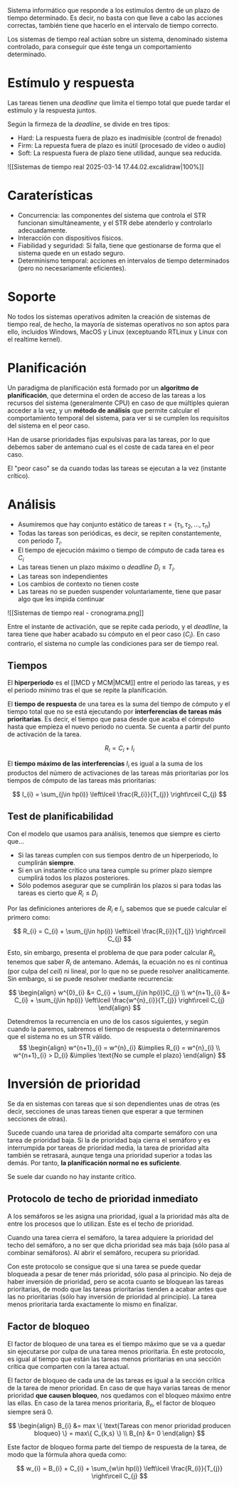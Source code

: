 
Sistema informático que responde a los estímulos dentro de un plazo de tiempo determinado. Es decir, no basta con que lleve a cabo las acciones correctas, también tiene que hacerlo en el intervalo de tiempo correcto.

Los sistemas de tiempo real actúan sobre un sistema, denominado sistema controlado, para conseguir que éste tenga un comportamiento determinado.

# Estímulo y respuesta

Las tareas tienen una *deadline* que limita el tiempo total que puede tardar el estímulo y la respuesta juntos.

Según la firmeza de la *deadline*, se divide en tres tipos:
- Hard: La respuesta fuera de plazo es inadmisible (control de frenado)
- Firm: La repuesta fuera de plazo es inútil (procesado de vídeo o audio)
- Soft: La respuesta fuera de plazo tiene utilidad, aunque sea reducida.

![[Sistemas de tiempo real 2025-03-14 17.44.02.excalidraw|100%]]

# Caraterísticas

- Concurrencia: las componentes del sistema que controla el STR funcionan simultáneamente, y el STR debe atenderlo y controlarlo adecuadamente.
- Interacción con dispositivos físicos.
- Fiabilidad y seguridad: Si falla, tiene que gestionarse de forma que el sistema quede en un estado seguro.
- Determinismo temporal: acciones en intervalos de tiempo determinados (pero no necesariamente eficientes).

# Soporte

No todos los sistemas operativos admiten la creación de sistemas de tiempo real, de hecho, la mayoría de sistemas operativos no son aptos para ello, incluidos Windows, MacOS y Linux (exceptuando RTLinux y Linux con el realtime kernel).

# Planificación

Un paradigma de planificación está formado por un **algoritmo de planificación**, que determina el orden de acceso de las tareas a los recursos del sistema (generalmente CPU) en caso de que múltiples quieran acceder a la vez, y un **método de análisis** que permite calcular el comportamiento temporal del sistema, para ver si se cumplen los requisitos del sistema en el peor caso.

Han de usarse prioridades fijas expulsivas para las tareas, por lo que debemos saber de antemano cual es el coste de cada tarea en el peor caso.

El "peor caso" se da cuando todas las tareas se ejecutan a la vez (instante crítico).

# Análisis

- Asumiremos que hay conjunto estático de tareas $\tau = \{ \tau_{1} , \tau_{2} , \dots , \tau_{n} \}$
- Todas las tareas son periódicas, es decir, se repiten constantemente, con periodo $T_{i}$.
- El tiempo de ejecución máximo o tiempo de cómputo de cada tarea es $C_{i}$
- Las tareas tienen un plazo máximo o *deadline*   $D_{i} \leq T_{i}$.
- Las tareas son independientes
- Los cambios de contexto no tienen coste
- Las tareas no se pueden suspender voluntariamente, tiene que pasar algo que les impida continuar

![[Sistemas de tiempo real - cronograma.png]]

Entre el instante de activación, que se repite cada periodo, y el *deadline*, la tarea tiene que haber acabado su cómputo en el peor caso ($C_{i}$). En caso contrario, el sistema no cumple las condiciones para ser de tiempo real.

## Tiempos

El **hiperperiodo** es el [[MCD y MCM|MCM]] entre el periodo las tareas, y es el periodo mínimo tras el que se repite la planificación.

El **tiempo de respuesta** de una tarea es la suma del tiempo de cómputo y el tiempo total que no se está ejecutando por **interferencias de tareas más prioritarias**. Es decir, el tiempo que pasa desde que acaba el cómputo hasta que empieza el nuevo periodo no cuenta. Se cuenta a partir del punto de activación de la tarea.

$$
R_{i} = C_{i} + I_{i}
$$

El **tiempo máximo de las interferencias** $I_{i}$ es igual a la suma de los productos del número de activaciones de las tareas más prioritarias por los tiempos de cómputo de las tareas más prioritarias:

$$
I_{i} = \sum_{j\in hp(i)} \left\lceil  \frac{R_{i}}{T_{j}}  \right\rceil C_{j}
$$

## Test de planificabilidad

Con el modelo que usamos para análisis, tenemos que siempre es cierto que...
- Si las tareas cumplen con sus tiempos dentro de un hiperperiodo, lo cumplirán **siempre**.
- Si en un instante crítico una tarea cumple su primer plazo siempre cumplirá todos los plazos posteriores.
- Sólo podemos asegurar que se cumplirán los plazos si para todas las tareas es cierto que $R_{i} \leq D_{i}$

Por las definiciones anteriores de $R_{i}$ e $I_{i}$, sabemos que se puede calcular el primero como:

$$
R_{i} = C_{i} + \sum_{j\in hp(i)} \left\lceil  \frac{R_{i}}{T_{j}}  \right\rceil C_{j}
$$

Esto, sin embargo, presenta el problema de que para poder calcular $R_{i}$, tenemos que saber $R_{i}$ de antemano. Además, la ecuación no es ni continua (por culpa del *ceil*) ni lineal, por lo que no se puede resolver analíticamente. Sin embargo, si se puede resolver mediante recurrencia:

$$
\begin{align}
w^{0}_{i} &= C_{i} + \sum_{j\in hp(i)}C_{j}  \\
w^{n+1}_{i} &= C_{i} + \sum_{j\in hp(i)} \left\lceil  \frac{w^{n}_{i}}{T_{j}}  \right\rceil C_{j}
\end{align}
$$

Detendremos la recurrencia en uno de los casos siguientes, y según cuando la paremos, sabremos el tiempo de respuesta o determinaremos que el sistema no es un STR válido.
$$
\begin{align}
w^{n+1}_{i} = w^{n}_{i} &\implies R_{i} = w^{n}_{i} \\
w^{n+1}_{i} > D_{i} &\implies \text{No se cumple el plazo}
\end{align}
$$

# Inversión de prioridad

Se da en sistemas con tareas que si son dependientes unas de otras (es decir, secciones de unas tareas tienen que esperar a que terminen secciones de otras).

Sucede cuando una tarea de prioridad alta comparte semáforo con una tarea de prioridad baja. Si la de prioridad baja cierra el semáforo y es interrumpida por tareas de prioridad media, la tarea de prioridad alta también se retrasará, aunque tenga una prioridad superior a todas las demás. Por tanto, **la planificación normal no es suficiente**.

Se suele dar cuando no hay instante crítico.

## Protocolo de techo de prioridad inmediato

A los semáforos se les asigna una prioridad, igual a la prioridad más alta de entre los procesos que lo utilizan. Este es el techo de prioridad.

Cuando una tarea cierra el semáforo, la tarea adquiere la prioridad del techo del semáforo, a no ser que dicha prioridad sea más baja (sólo pasa al combinar semáforos). Al abrir el semáforo, recupera su prioridad.

Con este protocolo se consigue que si una tarea se puede quedar bloqueada a pesar de tener más prioridad, sólo pasa al principio. No deja de haber inversión de prioridad, pero se acota cuanto se bloquean las tareas prioritarias, de modo que las tareas prioritarias tienden a acabar antes que las no prioritarias (sólo hay inversión de prioridad al principio). La tarea menos prioritaria tarda exactamente lo mismo en finalizar.

## Factor de bloqueo

El factor de bloqueo de una tarea es el tiempo máximo que se va a quedar sin ejecutarse por culpa de una tarea menos prioritaria. En este protocolo, es igual al tiempo que están las tareas menos prioritarias en una sección crítica que comparten con la tarea actual.

El factor de bloqueo de cada una de las tareas es igual a la sección crítica de la tarea de menor prioridad. En caso de que haya varias tareas de menor prioridad **que causen bloqueo**, nos quedamos con el bloqueo máximo entre las ellas. En caso de la tarea menos prioritaria, $B_{n}$, el factor de bloqueo siempre será 0.

$$
\begin{align}
B_{i} &= max \{ \text{Tareas con menor prioridad producen bloqueo} \} = max\{ C_{k,s} \} \\
B_{n} &= 0
\end{align}
$$

Este factor de bloqueo forma parte del tiempo de respuesta de la tarea, de modo que la fórmula ahora queda como:

$$
w_{i} = B_{i} + C_{i} + \sum_{w\in hp(i)} \left\lceil  \frac{R_{i}}{T_{j}}  \right\rceil C_{j}
$$